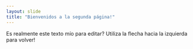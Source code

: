 ```yaml
---
layout: slide
title: "Bienvenidos a la segunda página!"
---
```

Es realmente este texto mío para editar?
Utiliza la flecha hacia la izquierda para volver!